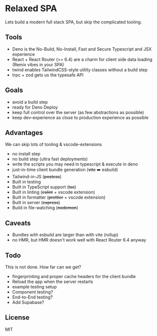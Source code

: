 # Relaxed SPA

Lets build a modern full stack SPA, but skip the complicated tooling.

## Tools

- Deno is the No-Build, No-Install, Fast and Secure Typescript and JSX
  experience
- React + React Router (>= 6.4) are a charm for client side data loading (Remix
  vibes in your SPA)
- twind enables TailwindCSS-style utility classes without a build step
- trpc + zod gets us the typesafe API

## Goals

- avoid a build step
- ready for Deno Deploy
- keep full control over the server (as few abstractions as possible)
- keep dev-experience as close to production experience as possible

## Advantages

We can skip lots of tooling & vscode-extensions

- no install step
- no build step (ultra fast deployments)
- write the scripts you may need in typescript & execute in deno
- just-in-time client bundle generation (~~vite~~ ➡️ esbuild)
- Tailwind-in-JS (~~postcss~~)
- Built in testing
- Built in TypeScript support (~~tsc~~)
- Built in linting (~~eslint~~ + vscode extension)
- Built in formatter (~~prettier~~ + vscode extension)
- Built in server (~~express~~)
- Build in file-watching (~~nodemon~~)

## Caveats

- Bundles with esbuild are larger than with vite (rollup)
- no HMR, but HMR doesn't work well with React Router 6.4 anyway

## Todo

This is not done. How far can we get?

- fingerprinting and proper cache headers for the client bundle
- Reload the app when the server restarts
- example testing setup
- Component testing?
- End-to-End testing?
- Add Supabase?

## License

MIT
